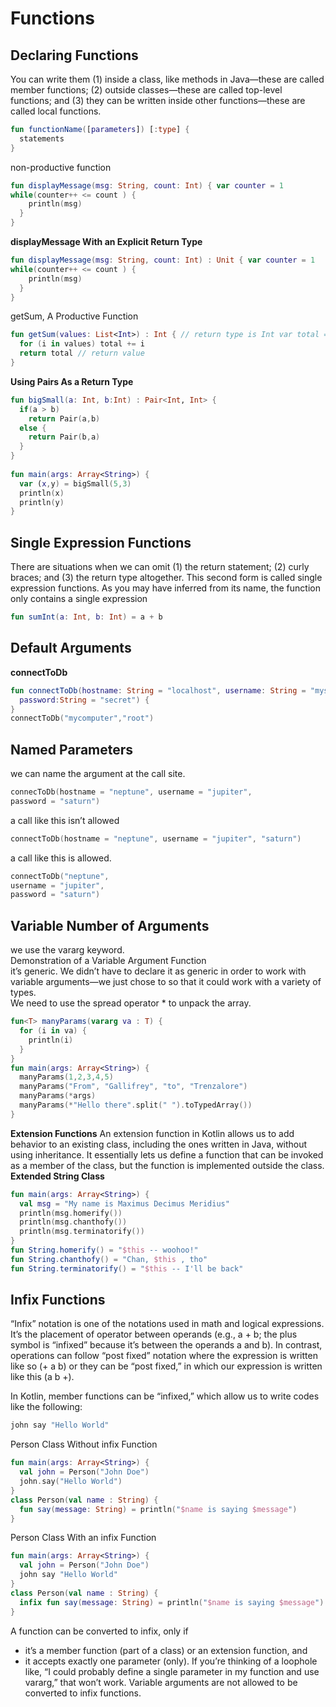 # Functions

## Declaring Functions

You can write them (1) inside a class, like methods in Java—these are called member functions; (2) outside classes—these are called top-level functions; and (3) they can be written inside other functions—these are called local functions.

```Kotlin
fun functionName([parameters]) [:type] {
  statements
}
```
non-productive function
```kotlin
fun displayMessage(msg: String, count: Int) { var counter = 1
while(counter++ <= count ) {
    println(msg)
  }
}
```

**displayMessage With an Explicit Return Type**
```kotlin
fun displayMessage(msg: String, count: Int) : Unit { var counter = 1
while(counter++ <= count ) {
    println(msg)
  }
}
````

getSum, A Productive Function
```kotlin
fun getSum(values: List<Int>) : Int { // return type is Int var total = 0;
  for (i in values) total += i
  return total // return value
}
```

**Using Pairs As a Return Type**
```kotlin
fun bigSmall(a: Int, b:Int) : Pair<Int, Int> { 
  if(a > b) 
    return Pair(a,b)
  else {
    return Pair(b,a)
  }
}
 
fun main(args: Array<String>) { 
  var (x,y) = bigSmall(5,3)
  println(x)
  println(y) 
}
```
## Single Expression Functions

There are situations when we can omit (1) the return statement; (2) curly braces; and (3) the return type altogether. This second form is called single expression functions. As you may have inferred from its name, the function only contains a single expression

```kotlin
fun sumInt(a: Int, b: Int) = a + b
```
## Default Arguments
**connectToDb**
```kotlin
fun connectToDb(hostname: String = "localhost", username: String = "mysql",
  password:String = "secret") {
}
connectToDb("mycomputer","root")
```

## Named Parameters

we can name the argument at the call site.
```kotlin
connecToDb(hostname = "neptune", username = "jupiter",
password = "saturn")
```
a call like this isn’t allowed
```kotlin
connectToDb(hostname = "neptune", username = "jupiter", "saturn")

```
a call like this is allowed.
```kotlin
connectToDb("neptune",
username = "jupiter",
password = "saturn")
```
## Variable Number of Arguments
we use the vararg keyword.\
Demonstration of a Variable Argument Function<br>
it’s generic. We didn’t have to declare it as generic in order to work with variable arguments—we just chose to so that it could work with a variety of types.<br>
We need to use the spread operator * to unpack the array.

```kotlin
fun<T> manyParams(vararg va : T) {
  for (i in va) { 
    println(i) 
  }
}
fun main(args: Array<String>) {
  manyParams(1,2,3,4,5)
  manyParams("From", "Gallifrey", "to", "Trenzalore")
  manyParams(*args)
  manyParams(*"Hello there".split(" ").toTypedArray())
}
```
**Extension Functions**
 An extension function in Kotlin allows us
to add behavior to an existing class, including the ones written in Java, without using inheritance. It essentially lets us define a function that can be invoked as a member of the class, but the function is implemented outside the class. 
**Extended String Class**
```kotlin
fun main(args: Array<String>) {
  val msg = "My name is Maximus Decimus Meridius"
  println(msg.homerify()) 
  println(msg.chanthofy()) 
  println(msg.terminatorify())
}
fun String.homerify() = "$this -- woohoo!"
fun String.chanthofy() = "Chan, $this , tho"
fun String.terminatorify() = "$this -- I'll be back"
```
## Infix Functions
“Infix” notation is one of the notations used in math and logical expressions. It’s the placement of operator between operands (e.g., a + b; the plus symbol is “infixed” because it’s between the operands a and b). In contrast, operations can follow “post fixed” notation where the expression is written like so (+ a b) or they can be “post fixed,” in which our expression is written like this (a b +).

In Kotlin, member functions can be “infixed,” which allow us to write codes like the following:
```kotlin
john say "Hello World"
```
Person Class Without infix Function
```kotlin
fun main(args: Array<String>) { 
  val john = Person("John Doe") 
  john.say("Hello World")
}
class Person(val name : String) {
  fun say(message: String) = println("$name is saying $message")
}
```
Person Class With an infix Function
```kotlin
fun main(args: Array<String>) { 
  val john = Person("John Doe") 
  john say "Hello World"
}
class Person(val name : String) {
  infix fun say(message: String) = println("$name is saying $message")
}
```
A function can be converted to infix, only if
- it’s a member function (part of a class) or an extension function, and
- it accepts exactly one parameter (only). If you’re thinking of a loophole like, “I could probably define a single parameter in my function and use vararg,” that won’t work. Variable arguments are not allowed to be converted to infix functions.
